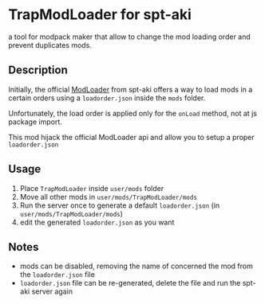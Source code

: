 # TrapModLoader for spt-aki

a tool for modpack maker that allow to change the mod loading order and prevent duplicates mods.

## Description

Initially, the official [ModLoader](https://dev.sp-tarkov.com/SPT-AKI/Server/src/branch/development/project/src/loaders/ModLoader.js) from spt-aki offers a way to load mods in a certain orders using a `loadorder.json` inside the `mods` folder.

Unfortunately, the load order is applied only for the `onLoad` method, not at js package import.

This mod hijack the official ModLoader api and allow you to setup a proper `loadorder.json`

## Usage

1. Place `TrapModLoader` inside `user/mods` folder
2. Move all other mods in `user/mods/TrapModLoader/mods`
3. Run the server once to generate a default `loadorder.json` (in `user/mods/TrapModLoader/mods`)
4. edit the generated `loadorder.json` as you want

## Notes
- mods can be disabled, removing the name of concerned the mod from the `loadorder.json` file
- `loadorder.json` file can be re-generated, delete the file and run the spt-aki server again
